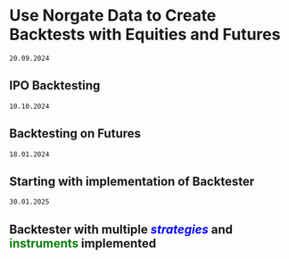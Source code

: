<style>
r { color: Red }
o { color: Orange }
g { color: Green }
em { color: blue }
</style>

# Use Norgate Data to Create Backtests with Equities and Futures

`20.09.2024`
## IPO Backtesting ##

`10.10.2024`
## Backtesting on Futures ##

`18.01.2024`
## Starting with implementation of Backtester

`30.01.2025`
## Backtester with multiple _strategies_ and <g>instruments</g> implemented





 